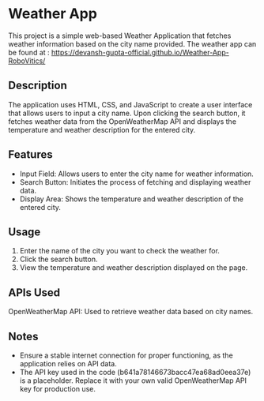 # Weather App

This project is a simple web-based Weather Application that fetches weather information based on the city name provided.
The weather app can be found at : https://devansh-gupta-official.github.io/Weather-App-RoboVitics/

## **Description**
The application uses HTML, CSS, and JavaScript to create a user interface that allows users to input a city name. Upon clicking the search button, it fetches weather data from the OpenWeatherMap API and displays the temperature and weather description for the entered city.

## **Features**
- Input Field: Allows users to enter the city name for weather information.
- Search Button: Initiates the process of fetching and displaying weather data.
- Display Area: Shows the temperature and weather description of the entered city.

## **Usage**
1. Enter the name of the city you want to check the weather for.
2. Click the search button.
3. View the temperature and weather description displayed on the page.

## **APIs Used**
OpenWeatherMap API: Used to retrieve weather data based on city names.

## **Notes**
- Ensure a stable internet connection for proper functioning, as the application relies on API data.
- The API key used in the code (b641a78146673bacc47ea68ad0eea37e) is a placeholder. Replace it with your own valid OpenWeatherMap API key for production use.
